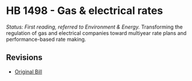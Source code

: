 # HB 1498 - Gas & electrical rates
*Status: First reading, referred to Environment & Energy.*
Transforming the regulation of gas and electrical companies toward multiyear rate plans and performance-based rate making.

## Revisions
* [Original Bill](1/)